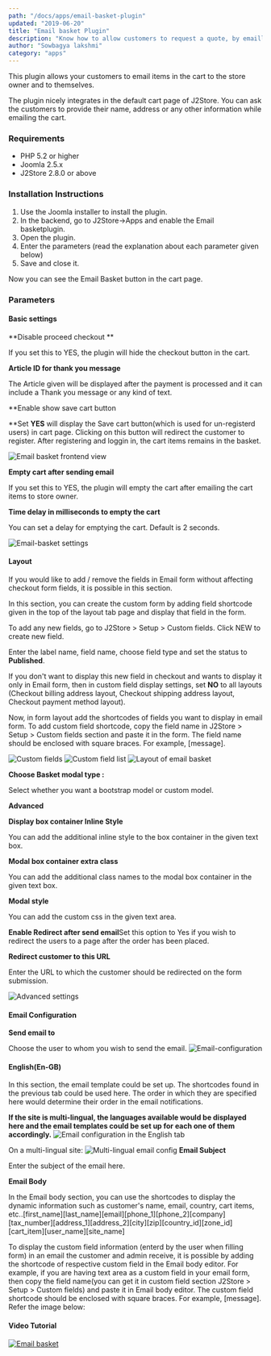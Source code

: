 ```yaml
---
path: "/docs/apps/email-basket-plugin"
updated: "2019-06-20"
title: "Email basket Plugin"
description: "Know how to allow customers to request a quote, by emailling their cart."
author: "Sowbagya lakshmi"
category: "apps"
---
```


This plugin allows your customers to email items in the cart to the store owner and to themselves.

The plugin nicely integrates in the default cart page of J2Store. You can ask the customers to provide their name, address or any other information while emailing the cart.

### Requirements

- PHP 5.2 or higher
- Joomla 2.5.x
- J2Store 2.8.0 or above

### Installation Instructions

1. Use the Joomla installer to install the plugin.
2. In the backend, go to J2Store->Apps and enable the Email basketplugin. 
3. Open the plugin.
4. Enter the parameters (read the explanation about each parameter given below)
5. Save and close it.

Now you can see the Email Basket button in the cart page.

### Parameters

#### Basic settings

**Disable proceed checkout **

If you set this to YES, the plugin will hide the checkout button in the cart.

**Article ID for thank you message**

The Article given will be displayed after the payment is processed and it can include a Thank you message or any kind of text.

**Enable show save cart button

**Set **YES** will display the Save cart button(which is used for un-registerd users) in cart page. Clicking on this button will redirect the customer to register. After registering and loggin in, the cart items remains in the basket.

![Email basket frontend view](https://raw.githubusercontent.com/j2store/doc-images/master/apps/email-basket/email-basket-frontend.png)

**Empty cart after sending email**

If you set this to YES, the plugin will empty the cart after emailing the cart items to store owner.

**Time delay in milliseconds to empty the cart**

You can set a delay for emptying the cart. Default is 2 seconds.

![Email-basket settings](https://raw.githubusercontent.com/j2store/doc-images/master/apps/email-basket/email-basket-settings.png)
#### Layout

If you would like to add / remove the fields in Email form without affecting checkout form fields, it is possible in this section.

In this section, you can create the custom form by adding field shortcode given in the top of the layout tab page and display that field in the form.

To add any new fields, go to J2Store > Setup > Custom fields. Click NEW to create new field.

Enter the label name, field name, choose field type and set the status to **Published**.

If you don't want to display this new field in checkout and wants to display it only in Email form, then in custom field display settings, set **NO** to all layouts (Checkout billing address layout, Checkout shipping address layout, Checkout payment method layout).

Now, in form layout add the shortcodes of fields you want to display in email form. To add custom field shortcode, copy the field name in J2Store > Setup > Custom fields section and paste it in the form. The field name should be enclosed with square braces. For example, [message].

![Custom fields](https://raw.githubusercontent.com/j2store/doc-images/master/apps/email-basket/email-basket-custom-field.png)
![Custom field list](https://raw.githubusercontent.com/j2store/doc-images/master/apps/email-basket/email-basket-custom-field-list.png)
![Layout of email basket](https://raw.githubusercontent.com/j2store/doc-images/master/apps/email-basket/email-basket-layout.png)

**Choose Basket modal type :**

Select whether you want a bootstrap model or custom model.

**Advanced**

**Display box container Inline Style**

You can add the additional inline style to the box container in the given text box.

**Modal box container extra class**

You can add the additional class names to the modal box container in the given text box.

**Modal style**

You can add the custom css in the given text area.

**Enable Redirect after send email**Set this option to Yes if you wish to redirect the users to a page after the order has been placed.

**Redirect customer to this URL**

Enter the URL to which the customer should be redirected on the form submission.

![Advanced settings](https://raw.githubusercontent.com/j2store/doc-images/master/apps/email-basket/email-basket-advanced-settings.png)
#### Email Configuration

**Send email to**

Choose the user to whom you wish to send the email.
![Email-configuration](https://raw.githubusercontent.com/j2store/doc-images/master/apps/email-basket/email-basket-email-config.png)

#### English(En-GB)

In this section, the email template could be set up. The shortcodes found in the previous tab could be used here. The order in which they are specified here would determine their order in the email notifications.

**If the site is multi-lingual, the languages available would be displayed here and the email templates could be set up for each one of them accordingly.**
![Email configuration in the English tab](https://raw.githubusercontent.com/j2store/doc-images/master/apps/email-basket/email-basket-email-shortcodes.png)

On a multi-lingual site: 
![Multi-lingual email config](https://raw.githubusercontent.com/j2store/doc-images/master/apps/email-basket/email-basket-multi-ling.png)
**Email Subject**

Enter the subject of the email here.

**Email Body**

In the Email body section, you can use the shortcodes to display the dynamic information such as customer's name, email, country, cart items, etc..[first\_name][last\_name][email][phone\_1][phone\_2][company][tax\_number][address\_1][address\_2][city][zip][country\_id][zone\_id][cart\_item][user\_name][site\_name]

To display the custom field information (enterd by the user when filling form) in an email the customer and admin receive, it is possible by adding the shortcode of respective custom field in the Email body editor. For example, if you are having text area as a custom field in your email form, then copy the field name(you can get it in custom field section J2Store > Setup > Custom fields) and paste it in Email body editor. The custom field shortcode should be enclosed with square braces. For example, [message]. Refer the image below:<br>


#### Video Tutorial
[![Email basket](https://img.youtube.com/vi/51J1UkeRu3Y/0.jpg)](https://youtu.be/IHpKrQI04Us "Email basket")



